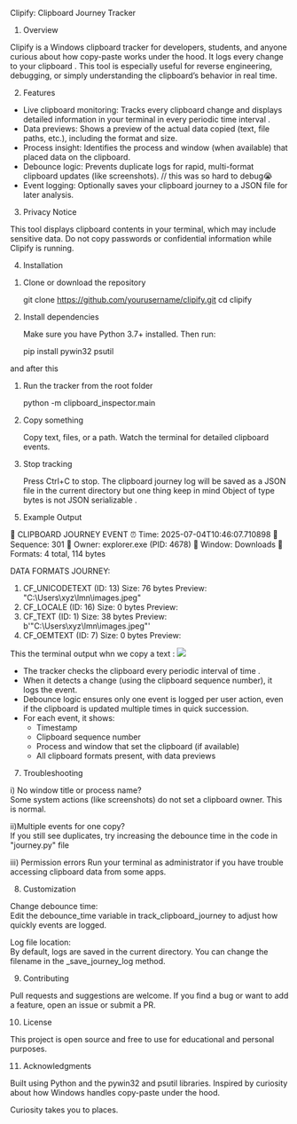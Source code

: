 Clipify: Clipboard Journey Tracker

1) Overview

Clipify is a Windows clipboard tracker for developers, students, and anyone curious about how copy-paste works under the hood. It logs every change to your clipboard . This tool is especially useful for reverse engineering, debugging, or simply understanding the clipboard’s behavior in real time.

2) Features

- Live clipboard monitoring: Tracks every clipboard change and displays detailed information in your terminal in every periodic time interval .
- Data previews: Shows a preview of the actual data copied (text, file paths, etc.), including the format and size.
- Process insight: Identifies the process and window (when available) that placed data on the clipboard.
- Debounce logic: Prevents duplicate logs for rapid, multi-format clipboard updates (like screenshots). // this was so hard to debug😭
- Event logging: Optionally saves your clipboard journey to a JSON file for later analysis.

3) Privacy Notice

This tool displays clipboard contents in your terminal, which may include sensitive data.
Do not copy passwords or confidential information while Clipify is running.

4)  Installation

1. Clone or download the repository

   git clone https://github.com/yourusername/clipify.git
   cd clipify

2. Install dependencies

   Make sure you have Python 3.7+ installed. Then run:

   pip install pywin32 psutil

and after this 

1. Run the tracker from the root folder 

   python -m clipboard_inspector.main

2. Copy something 

   Copy text, files, or  a path.
   Watch the terminal for detailed clipboard events.

3. Stop tracking

   Press Ctrl+C to stop.
   The clipboard journey log will be saved as a JSON file in the current directory but one thing keep in mind  Object of type bytes is not JSON serializable .


5) Example Output

📝 CLIPBOARD JOURNEY EVENT
⏰ Time: 2025-07-04T10:46:07.710898
🔢 Sequence: 301
🔑  Owner: explorer.exe (PID: 4678)
📑 Window: Downloads
📒 Formats: 4 total, 114 bytes

 DATA FORMATS JOURNEY:
  1. CF_UNICODETEXT (ID: 13)
     Size: 76 bytes
     Preview: "C:\Users\xyz\lmn\images.jpeg"
  2. CF_LOCALE (ID: 16)
     Size: 0 bytes
     Preview: 
  3. CF_TEXT (ID: 1)
     Size: 38 bytes
     Preview: b'"C:\\Users\\xyz\\lmn\\images.jpeg"'
  4. CF_OEMTEXT (ID: 7)
     Size: 0 bytes
     Preview: 
 
 This the terminal output whn we copy a text :
  ![](screenshot/example.png)

- The tracker checks the clipboard every periodic interval of time . 
- When it detects a change (using the clipboard sequence number), it logs the event.
- Debounce logic ensures only one event is logged per user action, even if the clipboard is updated multiple times in quick succession.
- For each event, it shows:
  - Timestamp
  - Clipboard sequence number
  - Process and window that set the clipboard (if available)
  - All clipboard formats present, with data previews

7) Troubleshooting

  i) No window title or process name?  
     Some system actions (like screenshots) do not set a clipboard owner. This is normal.

  ii)Multiple events for one copy?  
     If you still see duplicates, try increasing the debounce time in the code in "journey.py" file

  iii) Permission errors
      Run your terminal as administrator if you have trouble accessing clipboard data from some apps.

8) Customization

Change debounce time:  
Edit the debounce_time variable in track_clipboard_journey to adjust how quickly events are logged.

Log file location:  
By default, logs are saved in the current directory. You can change the filename in the _save_journey_log method.

9) Contributing

Pull requests and suggestions are welcome. If you find a bug or want to add a feature, open an issue or submit a PR.

10) License

This project is open source and free to use for educational and personal purposes.

11) Acknowledgments

Built using Python and the pywin32 and psutil libraries.
Inspired by curiosity about how Windows handles copy-paste under the hood.

Curiosity takes you to places. 
